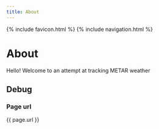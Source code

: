 ```yaml
---
title: About
---
```

{% include favicon.html %}
{% include navigation.html %}

# About

Hello! Welcome to an attempt at tracking METAR weather

## Debug

### Page url
{{ page.url }}

